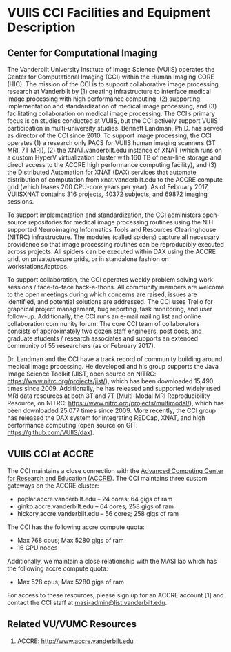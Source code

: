 # VUIIS CCI Facilities and Equipment Description

## Center for Computational Imaging

The Vanderbilt University Institute of Image Science (VUIIS) operates the Center for Computational Imaging (CCI) within the Human Imaging CORE (HIC). The mission of the CCI is to support collaborative image processing research at Vanderbilt by (1) creating infrastructure to interface medical image processing with high performance computing, (2) supporting implementation and standardization of medical image processing, and (3) facilitating collaboration on medical image processing. The CCI’s primary focus is on studies conducted at VUIIS, but the CCI actively support VUIIS participation in multi-university studies. Bennett Landman, Ph.D. has served as director of the CCI since 2010.
To support image processing, the CCI operates (1) a research only PACS for VUIIS human imaging scanners (3T MRI, 7T MRI), (2) the XNAT.vanderbilt.edu instance of XNAT (which runs on a custom HyperV virtualization cluster with 160 TB of near-line storage and direct access to the ACCRE high performance computing facility), and (3) the Distributed Automation for XNAT (DAX) services that automate distribution of computation from xnat.vanderbilt.edu to the ACCRE compute grid (which leases 200 CPU-core years per year). As of February 2017, VUIISXNAT contains 316 projects, 40372 subjects, and 69872 imaging sessions.

To support implementation and standardization, the CCI administers open-source repositories for medical image processing routines using the NIH supported Neuroimaging Informatics Tools and Resources Clearinghouse (NITRC) infrastructure. The modules (called spiders) capture all necessary providence so that image processing routines can be reproducibly executed across projects. All spiders can be executed within DAX using the ACCRE grid, on private/secure grids, or in standalone fashion on workstations/laptops.

To support collaboration, the CCI operates weekly problem solving work-sessions / face-to-face hack-a-thons. All community members are welcome to the open meetings during which concerns are raised, issues are identified, and potential solutions are addressed. The CCI uses Trello for graphical project management, bug reporting, task monitoring, and user follow-up. Additionally, the CCI runs an e-mail mailing list and online collaboration community forum. The core CCI team of collaborators consists of approximately two dozen staff engineers, post docs, and graduate students / research associates and supports an extended community of 55 researchers (as or February 2017).

Dr. Landman and the CCI have a track record of community building around medical image processing. He developed and his group supports the Java Image Science Toolkit (JIST, open source on NITRC: https://www.nitrc.org/projects/jist/), which has been downloaded 15,490 times since 2009. Additionally, he has released and supported widely used MRI data resources at both 3T and 7T (Multi-Modal MRI Reproducibility Resource, on NITRC: https://www.nitrc.org/projects/multimodal/), which has been downloaded 25,077 times since 2009. More recently, the CCI group has released the DAX system for integrating REDCap, XNAT, and high performance computing (open source on GIT: https://github.com/VUIIS/dax).

## VUIIS CCI at ACCRE

The CCI maintains a close connection with the [Advanced Computing Center for Research and Education (ACCRE)](https://www.vanderbilt.edu/accre/). The CCI maintains three custom gateways on the ACCRE cluster:

- poplar.accre.vanderbilt.edu – 24 cores; 64 gigs of ram
- ginko.accre.vanderbilt.edu – 64 cores; 258 gigs of ram
- hickory.accre.vanderbilt.edu – 56 cores; 258 gigs of ram

The CCI has the following accre compute quota:

- Max 768 cpus; Max 5280 gigs of ram
- 16 GPU nodes

Additionally, we maintain a close relationship with the MASI lab which has the following accre compute quota:

- Max 528 cpus; Max 5280 gigs of ram

For access to these resources, please sign up for an ACCRE account [1] and contact the CCI staff at masi-admin@list.vanderbilt.edu.

## Related VU/VUMC Resources

1. ACCRE: http://www.accre.vanderbilt.edu

